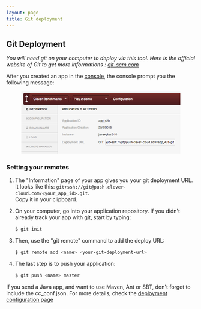```yaml
---
layout: page
title: Git deployment
---
```

## Git Deployment
*You will need git on your computer to deploy via this tool. Here is the official website of Git to get more informations&nbsp;: <a href="http://git-scm.com">git-scm.com</a>*

After you created an app in the [console](https://console.clever-cloud.com), the console prompt you the following message:

<figure class="cc-content-imglarge">
  <img src="/assets/images/newgitapp.png"/></a>
</figure>

### Setting your remotes

1. The "Information" page of your app gives you your git deployment URL.  
It looks like this:  ``git+ssh://git@push.clever-cloud.com/<your_app_id>.git``.  
Copy it in your clipboard.
2. On your computer, go into your application repository. 
If you didn't already track your app with git, start by typing:

	```bash
	$ git init
	```
3. Then, use the "git remote" command to add the deploy URL:

	```bash
	$ git remote add <name> <your-git-deployment-url>
	```

4. The last step is to push your application:

	```bash
	$ git push <name> master
	```

If you send a Java app, and want to use Maven, Ant or SBT, don't forget to include the cc_conf.json. For more details, check the [deployment configuration page](/cc-conf/)
